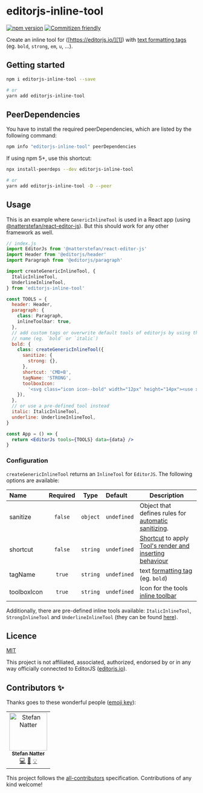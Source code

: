 # editorjs-inline-tool

[![npm version](https://badge.fury.io/js/editorjs-inline-tool.svg)](https://badge.fury.io/js/editorjs-inline-tool)
[![Commitizen friendly](https://img.shields.io/badge/commitizen-friendly-brightgreen.svg)](http://commitizen.github.io/cz-cli/)

Create an inline tool for ([https://editorjs.io/][1]) with [text formatting tags](https://www.w3schools.com/html/html_formatting.asp)
(eg. `bold`, `strong`, `em`, `u`, ...).

## Getting started

```sh
npm i editorjs-inline-tool --save

# or
yarn add editorjs-inline-tool
```

## PeerDependencies

You have to install the required peerDependencies, which are listed by the
following command:

```sh
npm info "editorjs-inline-tool" peerDependencies
```

If using npm 5+, use this shortcut:

```sh
npx install-peerdeps --dev editorjs-inline-tool

# or
yarn add editorjs-inline-tool -D --peer
```

## Usage

This is an example where `GenericInlineTool` is used in a React app (using
[@natterstefan/react-editor-js](https://www.npmjs.com/package/@natterstefan/react-editor-js)).
But this should work for any other framework as well.

```jsx
// index.js
import EditorJs from '@natterstefan/react-editor-js'
import Header from '@editorjs/header'
import Paragraph from '@editorjs/paragraph'

import createGenericInlineTool, {
  ItalicInlineTool,
  UnderlineInlineTool,
} from 'editorjs-inline-tool'

const TOOLS = {
  header: Header,
  paragraph: {
    class: Paragraph,
    inlineToolbar: true,
  },
  // add custom tags or overwrite default tools of editorjs by using the same
  // name (eg. `bold` or `italic`)
  bold: {
    class: createGenericInlineTool({
      sanitize: {
        strong: {},
      },
      shortcut: 'CMD+B',
      tagName: 'STRONG',
      toolboxIcon:
        '<svg class="icon icon--bold" width="12px" height="14px"><use xmlns:xlink="http://www.w3.org/1999/xlink" xlink:href="#bold"></use></svg>',
    }),
  },
  // or use a pre-defined tool instead
  italic: ItalicInlineTool,
  underline: UnderlineInlineTool,
}

const App = () => {
  return <EditorJs tools={TOOLS} data={data} />
}
```

### Configuration

`createGenericInlineTool` returns an `InlineTool` for `EditorJS`. The following
options are available:

| Name        | Required |   Type   | Default     | Description                                                                                                                                        |
| :---------- | :------: | :------: | :---------- | -------------------------------------------------------------------------------------------------------------------------------------------------- |
| sanitize    | `false`  | `object` | `undefined` | Object that defines rules for [automatic sanitizing](https://editorjs.io/tools-api#sanitize).                                                      |
| shortcut    | `false`  | `string` | `undefined` | [Shortcut](https://github.com/codex-team/codex.shortcuts) to apply [Tool's render and inserting behaviour](https://editorjs.io/tools-api#shortcut) |
| tagName     |  `true`  | `string` | `undefined` | text [formatting tag](https://www.w3schools.com/html/html_formatting.asp) (eg. `bold`)                                                             |
| toolboxIcon |  `true`  | `string` | `undefined` | Icon for the tools [inline toolbar](https://editorjs.io/inline-tools-api-1#render)                                                                 |

Additionally, there are pre-defined inline tools available: `ItalicInlineTool`,
`StrongInlineTool` and `UnderlineInlineTool` (they can be found
[here](src/inline-tools.tsx)).

## Licence

[MIT](LICENCE)

This project is not affiliated, associated, authorized, endorsed by or in any
way officially connected to EditorJS ([editorjs.io](https://editorjs.io/)).

## Contributors ✨

Thanks goes to these wonderful people ([emoji key](https://allcontributors.org/docs/en/emoji-key)):

<!-- ALL-CONTRIBUTORS-LIST:START - Do not remove or modify this section -->
<!-- prettier-ignore-start -->
<!-- markdownlint-disable -->
<table>
  <tr>
    <td align="center"><a href="http://twitter.com/natterstefan"><img src="https://avatars2.githubusercontent.com/u/1043668?v=4" width="100px;" alt="Stefan Natter"/><br /><sub><b>Stefan Natter</b></sub></a><br /><a href="https://github.com/natterstefan/editorjs-inline-tool/commits?author=natterstefan" title="Code">💻</a> <a href="https://github.com/natterstefan/editorjs-inline-tool/commits?author=natterstefan" title="Documentation">📖</a> <a href="#example-natterstefan" title="Examples">💡</a></td>
  </tr>
</table>

<!-- markdownlint-enable -->
<!-- prettier-ignore-end -->

<!-- ALL-CONTRIBUTORS-LIST:END -->

This project follows the [all-contributors](https://github.com/all-contributors/all-contributors) specification. Contributions of any kind welcome!

[1]: https://editorjs.io/
